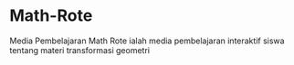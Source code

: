 # Math-Rote
Media Pembelajaran Math Rote ialah media pembelajaran interaktif siswa tentang materi transformasi geometri
